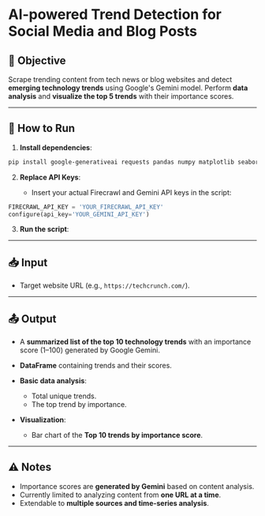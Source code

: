 # AI-powered Trend Detection for Social Media and Blog Posts

## 📝 Objective

Scrape trending content from tech news or blog websites and detect **emerging technology trends** using Google's Gemini model.
Perform **data analysis** and **visualize the top 5 trends** with their importance scores.

---

## 🚀 How to Run

1. **Install dependencies**:

```bash
pip install google-generativeai requests pandas numpy matplotlib seaborn
```

2. **Replace API Keys**:

   * Insert your actual Firecrawl and Gemini API keys in the script:

```python
FIRECRAWL_API_KEY = 'YOUR_FIRECRAWL_API_KEY'
configure(api_key='YOUR_GEMINI_API_KEY')
```

3. **Run the script**:

---

## 📥 Input

* Target website URL (e.g., `https://techcrunch.com/`).

---

## 📤 Output

* A **summarized list of the top 10 technology trends** with an importance score (1–100) generated by Google Gemini.
* **DataFrame** containing trends and their scores.
* **Basic data analysis**:

  * Total unique trends.
  * The top trend by importance.
* **Visualization**:

  * Bar chart of the **Top 10 trends by importance score**.

---

## ⚠️ Notes

* Importance scores are **generated by Gemini** based on content analysis.
* Currently limited to analyzing content from **one URL at a time**.
* Extendable to **multiple sources and time-series analysis**.


